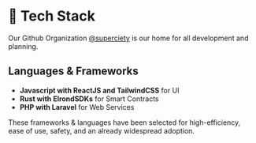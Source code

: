 # 🔧 Tech Stack

Our Github Organization [@superciety](https://github.com/superciety) is our home for all development and planning.

## Languages & Frameworks

- **Javascript with ReactJS and TailwindCSS** for UI
- **Rust with ElrondSDKs** for Smart Contracts
- **PHP with Laravel** for Web Services

These frameworks & languages have been selected for high-efficiency, ease of use, safety, and an already widespread adoption.
